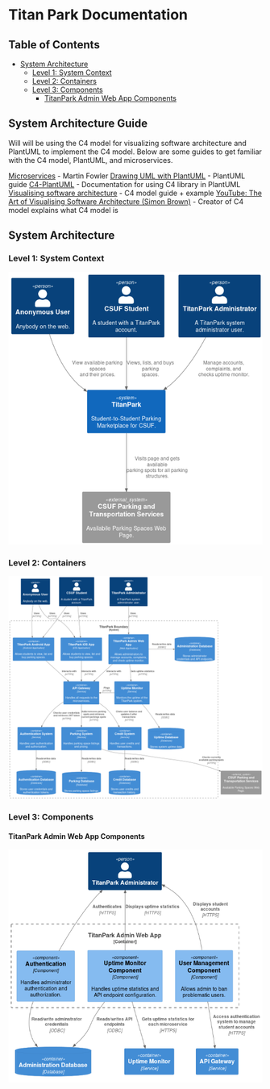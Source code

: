 # Titan Park Documentation

## Table of Contents

- [System Architecture](#system-architecture)
  - [Level 1: System Context](#level-1-system-context)
  - [Level 2: Containers](#level-2-containers)
  - [Level 3: Components](#level-3-components)
    - [TitanPark Admin Web App Components](#titanpark-admin-web-app-components)

## System Architecture Guide

Will will be using the C4 model for visualizing software architecture and PlantUML to implement the C4 model.
Below are some guides to get familiar with the C4 model, PlantUML, and microservices.

[Microservices](https://martinfowler.com/articles/microservices.html) - Martin Fowler
[Drawing UML with PlantUML](https://plantuml.com/guide) - PlantUML guide
[C4-PlantUML](https://github.com/plantuml-stdlib/C4-PlantUML) - Documentation for using C4 library in PlantUML
[Visualising software architecture](https://static.codingthearchitecture.com-visualising-software-architecture.pdf) - C4 model guide + example
[YouTube: The Art of Visualising Software Architecture (Simon Brown)](https://www.youtube.com/watch?v=zcmU-OE452k) - Creator of C4 model explains what C4 model is

## System Architecture
### Level 1: System Context

![image](./diagrams/out/System_Context_C4.png)

### Level 2: Containers

![image](./diagrams/out/System_Containers_C4.png)

### Level 3: Components

  #### TitanPark Admin Web App Components

  ![image](./diagrams/out/Components_Admin_Web_App.png)